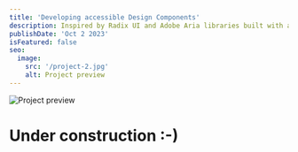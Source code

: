 ```yaml
---
title: 'Developing accessible Design Components'
description: Inspired by Radix UI and Adobe Aria libraries built with accessibility in mind.
publishDate: 'Oct 2 2023'
isFeatured: false
seo:
  image:
    src: '/project-2.jpg'
    alt: Project preview
---
```


![Project preview](/astro-blog/toggle.gif)

# Under construction :-)
